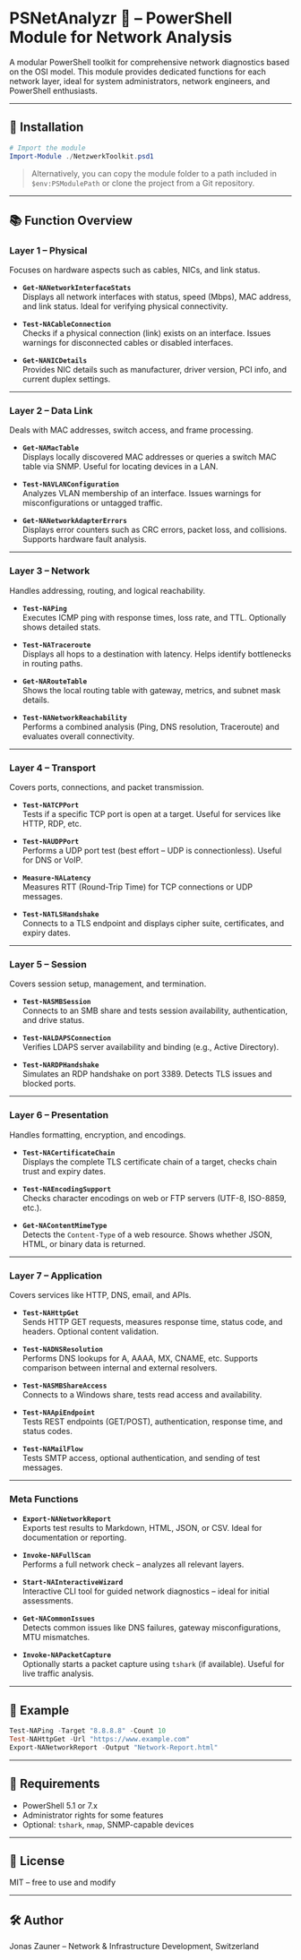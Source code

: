 # PSNetAnalyzr 📡 – PowerShell Module for Network Analysis

A modular PowerShell toolkit for comprehensive network diagnostics based on the OSI model. This module provides dedicated functions for each network layer, ideal for system administrators, network engineers, and PowerShell enthusiasts.

---

## 🔧 Installation

```powershell
# Import the module
Import-Module ./NetzwerkToolkit.psd1
```

> Alternatively, you can copy the module folder to a path included in `$env:PSModulePath` or clone the project from a Git repository.

---

## 📚 Function Overview

### Layer 1 – Physical  
Focuses on hardware aspects such as cables, NICs, and link status.

- **`Get-NANetworkInterfaceStats`**  
  Displays all network interfaces with status, speed (Mbps), MAC address, and link status. Ideal for verifying physical connectivity.

- **`Test-NACableConnection`**  
  Checks if a physical connection (link) exists on an interface. Issues warnings for disconnected cables or disabled interfaces.

- **`Get-NANICDetails`**  
  Provides NIC details such as manufacturer, driver version, PCI info, and current duplex settings.

---

### Layer 2 – Data Link  
Deals with MAC addresses, switch access, and frame processing.

- **`Get-NAMacTable`**  
  Displays locally discovered MAC addresses or queries a switch MAC table via SNMP. Useful for locating devices in a LAN.

- **`Test-NAVLANConfiguration`**  
  Analyzes VLAN membership of an interface. Issues warnings for misconfigurations or untagged traffic.

- **`Get-NANetworkAdapterErrors`**  
  Displays error counters such as CRC errors, packet loss, and collisions. Supports hardware fault analysis.

---

### Layer 3 – Network  
Handles addressing, routing, and logical reachability.

- **`Test-NAPing`**  
  Executes ICMP ping with response times, loss rate, and TTL. Optionally shows detailed stats.

- **`Test-NATraceroute`**  
  Displays all hops to a destination with latency. Helps identify bottlenecks in routing paths.

- **`Get-NARouteTable`**  
  Shows the local routing table with gateway, metrics, and subnet mask details.

- **`Test-NANetworkReachability`**  
  Performs a combined analysis (Ping, DNS resolution, Traceroute) and evaluates overall connectivity.

---

### Layer 4 – Transport  
Covers ports, connections, and packet transmission.

- **`Test-NATCPPort`**  
  Tests if a specific TCP port is open at a target. Useful for services like HTTP, RDP, etc.

- **`Test-NAUDPPort`**  
  Performs a UDP port test (best effort – UDP is connectionless). Useful for DNS or VoIP.

- **`Measure-NALatency`**  
  Measures RTT (Round-Trip Time) for TCP connections or UDP messages.

- **`Test-NATLSHandshake`**  
  Connects to a TLS endpoint and displays cipher suite, certificates, and expiry dates.

---

### Layer 5 – Session  
Covers session setup, management, and termination.

- **`Test-NASMBSession`**  
  Connects to an SMB share and tests session availability, authentication, and drive status.

- **`Test-NALDAPSConnection`**  
  Verifies LDAPS server availability and binding (e.g., Active Directory).

- **`Test-NARDPHandshake`**  
  Simulates an RDP handshake on port 3389. Detects TLS issues and blocked ports.

---

### Layer 6 – Presentation  
Handles formatting, encryption, and encodings.

- **`Test-NACertificateChain`**  
  Displays the complete TLS certificate chain of a target, checks chain trust and expiry dates.

- **`Test-NAEncodingSupport`**  
  Checks character encodings on web or FTP servers (UTF-8, ISO-8859, etc.).

- **`Get-NAContentMimeType`**  
  Detects the `Content-Type` of a web resource. Shows whether JSON, HTML, or binary data is returned.

---

### Layer 7 – Application  
Covers services like HTTP, DNS, email, and APIs.

- **`Test-NAHttpGet`**  
  Sends HTTP GET requests, measures response time, status code, and headers. Optional content validation.

- **`Test-NADNSResolution`**  
  Performs DNS lookups for A, AAAA, MX, CNAME, etc. Supports comparison between internal and external resolvers.

- **`Test-NASMBShareAccess`**  
  Connects to a Windows share, tests read access and availability.

- **`Test-NAApiEndpoint`**  
  Tests REST endpoints (GET/POST), authentication, response time, and status codes.

- **`Test-NAMailFlow`**  
  Tests SMTP access, optional authentication, and sending of test messages.

---

### Meta Functions

- **`Export-NANetworkReport`**  
  Exports test results to Markdown, HTML, JSON, or CSV. Ideal for documentation or reporting.

- **`Invoke-NAFullScan`**  
  Performs a full network check – analyzes all relevant layers.

- **`Start-NAInteractiveWizard`**  
  Interactive CLI tool for guided network diagnostics – ideal for initial assessments.

- **`Get-NACommonIssues`**  
  Detects common issues like DNS failures, gateway misconfigurations, MTU mismatches.

- **`Invoke-NAPacketCapture`**  
  Optionally starts a packet capture using `tshark` (if available). Useful for live traffic analysis.

---

## 📂 Example

```powershell
Test-NAPing -Target "8.8.8.8" -Count 10
Test-NAHttpGet -Url "https://www.example.com"
Export-NANetworkReport -Output "Network-Report.html"
```

---

## 🧩 Requirements

- PowerShell 5.1 or 7.x  
- Administrator rights for some features  
- Optional: `tshark`, `nmap`, SNMP-capable devices

---

## 📃 License

MIT – free to use and modify

---

## 🛠️ Author

Jonas Zauner – Network & Infrastructure Development, Switzerland
